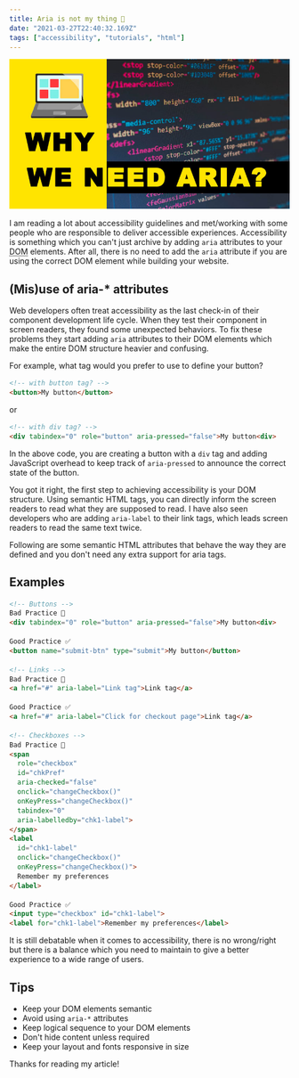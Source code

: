 ```yaml
---
title: Aria is not my thing 🚫
date: "2021-03-27T22:40:32.169Z"
tags: ["accessibility", "tutorials", "html"]
---
```

![why we need aria](./post_pic.jpg)


I am reading a lot about accessibility guidelines and met/working with some people who are responsible to deliver accessible experiences. Accessibility is something which you can't just archive by adding `aria` attributes to your <abbr title="Document Object Model">DOM</abbr> elements. After all, there is no need to add the `aria` attribute if you are using the correct DOM element while building your website.

## (Mis)use of aria-* attributes
Web developers often treat accessibility as the last check-in of their component development life cycle. When they test their component in screen readers, they found some unexpected behaviors. To fix these problems they start adding `aria` attributes to their DOM elements which make the entire DOM structure heavier and confusing.

For example, what tag would you prefer to use to define your button?

```html
<!-- with button tag? -->
<button>My button</button>
```
or

```html
<!-- with div tag? -->
<div tabindex="0" role="button" aria-pressed="false">My button<div>
```

In the above code, you are creating a button with a `div` tag and adding JavaScript overhead to keep track of `aria-pressed` to announce the correct state of the button.

You got it right, the first step to achieving accessibility is your DOM structure. Using semantic HTML tags, you can directly inform the screen readers to read what they are supposed to read. I have also seen developers who are adding `aria-label` to their link tags, which leads screen readers to read the same text twice.

Following are some semantic HTML attributes that behave the way they are defined and you don't need any extra support for aria tags.

## Examples
```html
<!-- Buttons -->
Bad Practice 🚫
<div tabindex="0" role="button" aria-pressed="false">My button<div>

Good Practice ✅
<button name="submit-btn" type="submit">My button</button>

<!-- Links -->
Bad Practice 🚫
<a href="#" aria-label="Link tag">Link tag</a>

Good Practice ✅
<a href="#" aria-label="Click for checkout page">Link tag</a>

<!-- Checkboxes -->
Bad Practice 🚫
<span 
  role="checkbox" 
  id="chkPref" 
  aria-checked="false" 
  onclick="changeCheckbox()" 
  onKeyPress="changeCheckbox()"
  tabindex="0" 
  aria-labelledby="chk1-label">
</span>
<label 
  id="chk1-label" 
  onclick="changeCheckbox()" 
  onKeyPress="changeCheckbox()">
  Remember my preferences
</label>

Good Practice ✅
<input type="checkbox" id="chk1-label">
<label for="chk1-label">Remember my preferences</label>
```

It is still debatable when it comes to accessibility, there is no wrong/right but there is a balance which you need to maintain to give a better experience to a wide range of users.

## Tips
- Keep your DOM elements semantic
- Avoid using `aria-*` attributes
- Keep logical sequence to your DOM elements
- Don't hide content unless required
- Keep your layout and fonts responsive in size

Thanks for reading my article!
